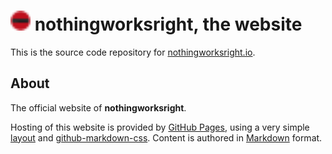 # <img src="img/favicon.svg" height="32" width="32" /> nothingworksright, the website  

This is the source code repository for [nothingworksright.io](https://www.nothingworksright.io/).  

## About  

The official website of __nothingworksright__.  

Hosting of this website is provided by [GitHub Pages](https://pages.github.com/), using a very simple [layout](https://github.com/nothingworksright/nothingworksright.github.io/blob/master/_layouts/default.html) and [github-markdown-css](https://github.com/sindresorhus/github-markdown-css). Content is authored in [Markdown](https://daringfireball.net/projects/markdown/syntax) format. 
